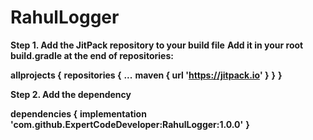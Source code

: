 # RahulLogger

**Step 1. Add the JitPack repository to your build file**
**Add it in your root build.gradle at the end of repositories:**

**allprojects {**
		**repositories {**
			**...**
			**maven { url 'https://jitpack.io' }**
		**}**
	**}**
	
**Step 2. Add the dependency**

**dependencies {**
	        **implementation 'com.github.ExpertCodeDeveloper:RahulLogger:1.0.0'**
	**}**
